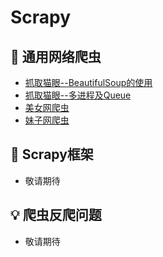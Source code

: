Scrapy  
====

## :watermelon: 通用网络爬虫  
- [抓取猫眼--BeautifulSoup的使用](https://github.com/KissMyLady/Scrapy/blob/master/Note/p_maoyan.md)    
- [抓取猫眼--多进程及Queue](https://github.com/KissMyLady/Scrapy/blob/master/Note/p_maoyan_multi.md)    
- [美女网爬虫](https://github.com/KissMyLady/Scrapy/blob/master/Note/p_women.md)  
- [妹子网爬虫](https://github.com/KissMyLady/Scrapy/blob/master/Note/p_girls.md)     

## :wrench:  Scrapy框架  
- 敬请期待


## :bulb: 爬虫反爬问题
- 敬请期待

